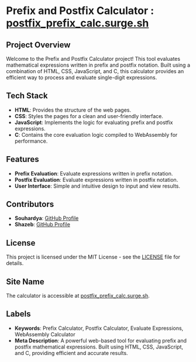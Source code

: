 # **Prefix and Postfix Calculator** : [postfix_prefix_calc.surge.sh](http://postfix_prefix_calc.surge.sh)

## **Project Overview**

Welcome to the Prefix and Postfix Calculator project! This tool evaluates mathematical expressions written in prefix and postfix notation. Built using a combination of HTML, CSS, JavaScript, and C, this calculator provides an efficient way to process and evaluate single-digit expressions.

## **Tech Stack**

- **HTML**: Provides the structure of the web pages.
- **CSS**: Styles the pages for a clean and user-friendly interface.
- **JavaScript**: Implements the logic for evaluating prefix and postfix expressions.
- **C**: Contains the core evaluation logic compiled to WebAssembly for performance.

## **Features**

- **Prefix Evaluation**: Evaluate expressions written in prefix notation.
- **Postfix Evaluation**: Evaluate expressions written in postfix notation.
- **User Interface**: Simple and intuitive design to input and view results.

## **Contributors**

- **Souhardya**: [GitHub Profile](https://github.com/souhardya)
- **Shazeb**: [GitHub Profile](https://github.com/shazeb)

## **License**

This project is licensed under the MIT License - see the [LICENSE](LICENSE) file for details.

## **Site Name**

The calculator is accessible at [postfix_prefix_calc.surge.sh](http://postfix_prefix_calc.surge.sh).

## **Labels**

- **Keywords**: Prefix Calculator, Postfix Calculator, Evaluate Expressions, WebAssembly Calculator
- **Meta Description**: A powerful web-based tool for evaluating prefix and postfix mathematical expressions. Built using HTML, CSS, JavaScript, and C, providing efficient and accurate results.
